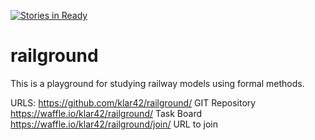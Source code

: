 [![Stories in Ready](https://badge.waffle.io/klar42/railground.png?label=ready&title=Ready)](https://waffle.io/klar42/railground)
# railground
This is a playground for studying railway models using formal methods.

URLS:
https://github.com/klar42/railground/		GIT Repository
https://waffle.io/klar42/railground/		Task Board
   https://waffle.io/klar42/railground/join/	URL to join
